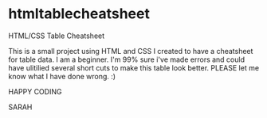# htmltablecheatsheet
HTML/CSS Table Cheatsheet

This is a small project using HTML and CSS I created to have a cheatsheet for table data. I am a beginner. I'm 99% sure i've made errors and
could have ulitilied several short cuts to make this table look better. PLEASE let me know what I have done wrong. :)


HAPPY CODING

SARAH
